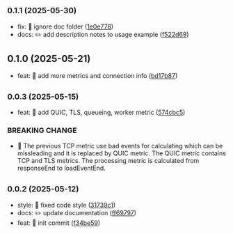 ## <small>0.1.1 (2025-05-30)</small>

* fix: 🐛 ignore doc folder ([1e0e778](https://github.com/mjancarik/esmj-web-metrics/commit/1e0e778))
* docs: ✏️ add description notes to usage example ([f522d69](https://github.com/mjancarik/esmj-web-metrics/commit/f522d69))



## 0.1.0 (2025-05-21)

* feat: 🎸 add more metrics and connection info ([bd17b87](https://github.com/mjancarik/esmj-web-metrics/commit/bd17b87))



## <small>0.0.3 (2025-05-15)</small>

* feat: 🎸 add QUIC, TLS, queueing, worker metric ([574cbc5](https://github.com/mjancarik/esmj-web-metrics/commit/574cbc5))


### BREAKING CHANGE

* 🧨 The previous TCP metric use bad events for calculating which can be
missleading and it is replaced by QUIC metric. The QUIC metric contains
TCP and TLS metrics. The processing metric is calculated from
responseEnd to loadEventEnd.


## <small>0.0.2 (2025-05-12)</small>

* style: 💄 fixed code style ([31739c1](https://github.com/mjancarik/esmj-web-metrics/commit/31739c1))
* docs: ✏️ update documentation ([ff69797](https://github.com/mjancarik/esmj-web-metrics/commit/ff69797))
* feat: 🎸 init commit ([f34be59](https://github.com/mjancarik/esmj-web-metrics/commit/f34be59))




